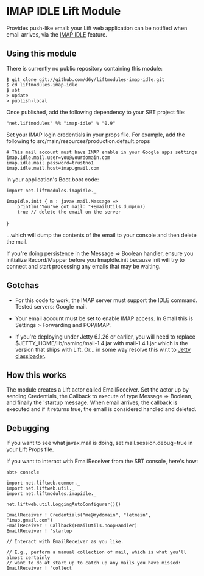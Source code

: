 # IMAP IDLE Lift Module

Provides push-like email: your Lift web application can be notified when email arrives, via the [IMAP IDLE](http://en.wikipedia.org/wiki/IMAP_IDLE) feature.

## Using this module

There is currently no public repository containing this module:

    $ git clone git://github.com/d6y/liftmodules-imap-idle.git
    $ cd liftmodules-imap-idle
    $ sbt
    > update
    > publish-local

Once published, add the following dependency to your SBT project file:

	"net.liftmodules" %% "imap-idle" % "0.9"

Set your IMAP login credentials in your props file.  For example, add the following to src/main/resources/production.default.props

	# This mail account must have IMAP enable in your Google apps settings 
	imap.idle.mail.user=you@yourdomain.com
	imap.idle.mail.password=trustno1
	imap.idle.mail.host=imap.gmail.com

In your application's Boot.boot code:
    
	import net.liftmodules.imapidle._

	ImapIdle.init { m : javax.mail.Message => 
		println("You've got mail: "+EmailUtils.dump(m))
		true // delete the email on the server
}

...which will dump the contents of the email to your console and then delete the mail.

If you're doing persistence in the Message => Boolean handler, ensure you initialize Record/Mapper before you ImapIdle.init because init will try to connect and start processing any emails that may be waiting. 

## Gotchas

 * For this code to work, the IMAP server must support the IDLE command.  Tested servers: Google mail.

 * Your email account must be set to enable IMAP access.  In Gmail this is Settings > Forwarding and POP/IMAP.

 * If you're deploying under Jetty 6.1.26 or earlier, you will need to replace $JETTY_HOME/lib/naming/mail-1.4.jar with mail-1.4.1.jar which is the version that ships with Lift. Or... in some way resolve this w.r.t to [Jetty classloader](http://docs.codehaus.org/display/JETTY/Classloading).


## How this works

The module creates a Lift actor called EmailReceiver.  Set the actor up by sending Credentials, the Callback to execute of type Message => Boolean, and finally the 'startup message.   When email arrives, the callback is executed and if it returns true, the email is considered handled and deleted. 

## Debugging

If you want to see what javax.mail is doing, set mail.session.debug=true in your Lift Props file.

If you want to interact with EmailReceiver from the SBT console, here's how:

	sbt> console

	import net.liftweb.common._
	import net.liftweb.util._
	import net.liftmodules.imapidle._

	net.liftweb.util.LoggingAutoConfigurer()()

	EmailReceiver ! Credentials("me@mydomain", "letmein", "imap.gmail.com")
	EmailReceiver ! Callback(EmailUtils.noopHandler)
	EmailReceiver ! 'startup    
	                                 
	// Interact with EmailReceiver as you like.

	// E.g., perform a manual collection of mail, which is what you'll almost certainly
	// want to do at start up to catch up any mails you have missed:
	EmailReceiver ! 'collect

